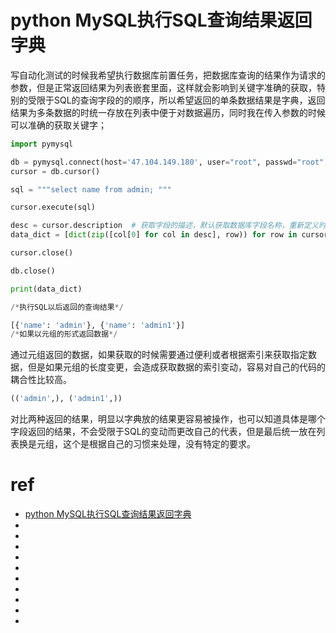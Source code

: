 # python MySQL执行SQL查询结果返回字典

写自动化测试的时候我希望执行数据库前置任务，把数据库查询的结果作为请求的参数，但是正常返回结果为列表嵌套里面，这样就会影响到关键字准确的获取，特别的受限于SQL的查询字段的的顺序，所以希望返回的单条数据结果是字典，返回结果为多条数据的时统一存放在列表中便于对数据遍历，同时我在传入参数的时候可以准确的获取关键字；

```py
import pymysql

db = pymysql.connect(host='47.104.149.180', user="root", passwd="root", db='movie', port=3306, charset='utf8')
cursor = db.cursor()

sql = """select name from admin; """

cursor.execute(sql)

desc = cursor.description  # 获取字段的描述，默认获取数据库字段名称，重新定义时通过AS关键重新命名即可
data_dict = [dict(zip([col[0] for col in desc], row)) for row in cursor.fetchall()]  # 列表表达式把数据组装起来

cursor.close()

db.close()

print(data_dict)
```
```py
/*执行SQL以后返回的查询结果*/

[{'name': 'admin'}, {'name': 'admin1'}]
/*如果以元组的形式返回数据*/
```
通过元组返回的数据，如果获取的时候需要通过便利或者根据索引来获取指定数据，但是如果元组的长度变更，会造成获取数据的索引变动，容易对自己的代码的耦合性比较高。

```py
(('admin',), ('admin1',))
```

对比两种返回的结果，明显以字典放的结果更容易被操作，也可以知道具体是哪个字段返回的结果，不会受限于SQL的变动而更改自己的代表，但是最后统一放在列表换是元组，这个是根据自己的习惯来处理，没有特定的要求。






# ref
* [python MySQL执行SQL查询结果返回字典](https://www.cnblogs.com/mengyu/p/10201185.html)
* []()
* []()
* []()
* []()
* []()
* []()
* []()
* []()
* []()
* []()
